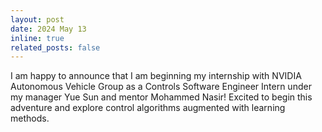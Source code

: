 ```yaml
---
layout: post
date: 2024 May 13
inline: true
related_posts: false
---
```


I am happy to announce that I am beginning my internship with NVIDIA Autonomous Vehicle Group as a Controls Software Engineer Intern under my manager Yue Sun and mentor Mohammed Nasir! Excited to begin this adventure and explore control algorithms augmented with learning methods.
